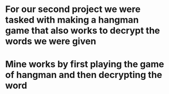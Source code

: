 # For our second project we were tasked with making a hangman game that also works to decrypt the words we were given
# Mine works by first playing the game of hangman and then decrypting the word

